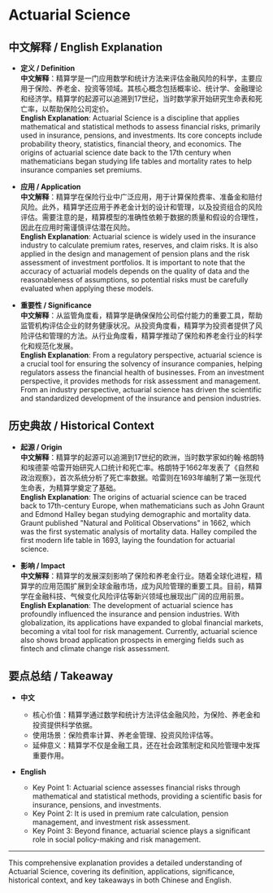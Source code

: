 # Actuarial Science

## 中文解释 / English Explanation

* **定义 / Definition**  
  **中文解释**：精算学是一门应用数学和统计方法来评估金融风险的科学，主要应用于保险、养老金、投资等领域。其核心概念包括概率论、统计学、金融理论和经济学。精算学的起源可以追溯到17世纪，当时数学家开始研究生命表和死亡率，以帮助保险公司定价。  
  **English Explanation**: Actuarial Science is a discipline that applies mathematical and statistical methods to assess financial risks, primarily used in insurance, pensions, and investments. Its core concepts include probability theory, statistics, financial theory, and economics. The origins of actuarial science date back to the 17th century when mathematicians began studying life tables and mortality rates to help insurance companies set premiums.

* **应用 / Application**  
  **中文解释**：精算学在保险行业中广泛应用，用于计算保险费率、准备金和赔付风险。此外，精算学还应用于养老金计划的设计和管理，以及投资组合的风险评估。需要注意的是，精算模型的准确性依赖于数据的质量和假设的合理性，因此在应用时需谨慎评估潜在风险。  
  **English Explanation**: Actuarial science is widely used in the insurance industry to calculate premium rates, reserves, and claim risks. It is also applied in the design and management of pension plans and the risk assessment of investment portfolios. It is important to note that the accuracy of actuarial models depends on the quality of data and the reasonableness of assumptions, so potential risks must be carefully evaluated when applying these models.

* **重要性 / Significance**  
  **中文解释**：从监管角度看，精算学是确保保险公司偿付能力的重要工具，帮助监管机构评估企业的财务健康状况。从投资角度看，精算学为投资者提供了风险评估和管理的方法。从行业角度看，精算学推动了保险和养老金行业的科学化和规范化发展。  
  **English Explanation**: From a regulatory perspective, actuarial science is a crucial tool for ensuring the solvency of insurance companies, helping regulators assess the financial health of businesses. From an investment perspective, it provides methods for risk assessment and management. From an industry perspective, actuarial science has driven the scientific and standardized development of the insurance and pension industries.

## 历史典故 / Historical Context

* **起源 / Origin**  
  **中文解释**：精算学的起源可以追溯到17世纪的欧洲，当时数学家如约翰·格朗特和埃德蒙·哈雷开始研究人口统计和死亡率。格朗特于1662年发表了《自然和政治观察》，首次系统分析了死亡率数据。哈雷则在1693年编制了第一张现代生命表，为精算学奠定了基础。  
  **English Explanation**: The origins of actuarial science can be traced back to 17th-century Europe, when mathematicians such as John Graunt and Edmond Halley began studying demographic and mortality data. Graunt published "Natural and Political Observations" in 1662, which was the first systematic analysis of mortality data. Halley compiled the first modern life table in 1693, laying the foundation for actuarial science.

* **影响 / Impact**  
  **中文解释**：精算学的发展深刻影响了保险和养老金行业。随着全球化进程，精算学的应用范围扩展到全球金融市场，成为风险管理的重要工具。目前，精算学在金融科技、气候变化风险评估等新兴领域也展现出广阔的应用前景。  
  **English Explanation**: The development of actuarial science has profoundly influenced the insurance and pension industries. With globalization, its applications have expanded to global financial markets, becoming a vital tool for risk management. Currently, actuarial science also shows broad application prospects in emerging fields such as fintech and climate change risk assessment.

## 要点总结 / Takeaway

* **中文**  
  - 核心价值：精算学通过数学和统计方法评估金融风险，为保险、养老金和投资提供科学依据。  
  - 使用场景：保险费率计算、养老金管理、投资风险评估等。  
  - 延伸意义：精算学不仅是金融工具，还在社会政策制定和风险管理中发挥重要作用。

* **English**  
  - Key Point 1: Actuarial science assesses financial risks through mathematical and statistical methods, providing a scientific basis for insurance, pensions, and investments.  
  - Key Point 2: It is used in premium rate calculation, pension management, and investment risk assessment.  
  - Key Point 3: Beyond finance, actuarial science plays a significant role in social policy-making and risk management.

---

This comprehensive explanation provides a detailed understanding of Actuarial Science, covering its definition, applications, significance, historical context, and key takeaways in both Chinese and English.